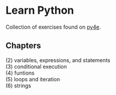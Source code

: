 # Learn Python
Collection of exercises found on [py4e](https://www.py4e.com/).

## Chapters
(2) variables, expressions, and statements  
(3) conditional execution  
(4) funtions  
(5) loops and iteration  
(6) strings